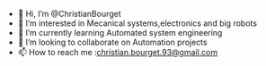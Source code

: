 - 👋 Hi, I’m @ChristianBourget
- 👀 I’m interested in Mecanical systems,electronics and big robots
- 🌱 I’m currently learning Automated system engineering
- 💞️ I’m looking to collaborate on Automation projects
- 📫 How to reach me :christian.bourget.93@gmail.com

<!---
ChristianBourget/ChristianBourget is a ✨ special ✨ repository because its `README.md` (this file) appears on your GitHub profile.
You can click the Preview link to take a look at your changes.
--->
